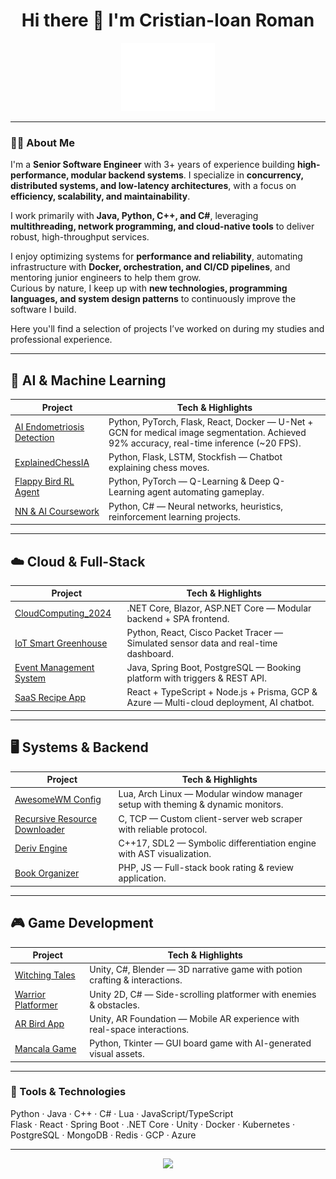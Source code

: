 <h1 align="center">Hi there 👋 I'm Cristian-Ioan Roman</h1>
<p align="center">
  <img src="./images/hi.gif" width="150" alt="Hi gif" />
</p>

---

### 👨‍💻 About Me
I'm a **Senior Software Engineer** with 3+ years of experience building **high-performance, modular backend systems**. I specialize in **concurrency, distributed systems, and low-latency architectures**, with a focus on **efficiency, scalability, and maintainability**.  

I work primarily with **Java, Python, C++, and C#**, leveraging **multithreading, network programming, and cloud-native tools** to deliver robust, high-throughput services.  

I enjoy optimizing systems for **performance and reliability**, automating infrastructure with **Docker, orchestration, and CI/CD pipelines**, and mentoring junior engineers to help them grow.  
Curious by nature, I keep up with **new technologies, programming languages, and system design patterns** to continuously improve the software I build.  

Here you'll find a selection of projects I’ve worked on during my studies and professional experience.


---

## 🔹 AI & Machine Learning
| Project | Tech & Highlights |
|---------|------------------|
| [AI Endometriosis Detection](https://github.com/cristian-roman/Licenta2024) | Python, PyTorch, Flask, React, Docker — U-Net + GCN for medical image segmentation. Achieved 92% accuracy, real-time inference (~20 FPS). |
| [ExplainedChessIA](https://github.com/cristian-roman/ExplainedChessIA) | Python, Flask, LSTM, Stockfish — Chatbot explaining chess moves. |
| [Flappy Bird RL Agent](https://github.com/cristian-roman/flappy-bird) | Python, PyTorch — Q-Learning & Deep Q-Learning agent automating gameplay. |
| [NN & AI Coursework](https://github.com/cristian-roman/RN_2023) | Python, C# — Neural networks, heuristics, reinforcement learning projects. |

---

## ☁️ Cloud & Full-Stack
| Project | Tech & Highlights |
|---------|------------------|
| [CloudComputing_2024](https://github.com/cristian-roman/CloudComputing_2024) | .NET Core, Blazor, ASP.NET Core — Modular backend + SPA frontend. |
| [IoT Smart Greenhouse](https://github.com/hututudor/iot_smart_greenhouse) | Python, React, Cisco Packet Tracer — Simulated sensor data and real-time dashboard. |
| [Event Management System](https://github.com/Starpuff/FII-SGBD) | Java, Spring Boot, PostgreSQL — Booking platform with triggers & REST API. |
| [SaaS Recipe App](https://github.com/stefanvulpe-dev/cloud-computing-team-workspace) | React + TypeScript + Node.js + Prisma, GCP & Azure — Multi-cloud deployment, AI chatbot. |

---

## 🖥️ Systems & Backend
| Project | Tech & Highlights |
|---------|------------------|
| [AwesomeWM Config](https://github.com/cristian-roman/awesomeWM) | Lua, Arch Linux — Modular window manager setup with theming & dynamic monitors. |
| [Recursive Resource Downloader](https://github.com/cristian-roman/rc_p1) | C, TCP — Custom client-server web scraper with reliable protocol. |
| [Deriv Engine](https://github.com/hututudor/deriv) | C++17, SDL2 — Symbolic differentiation engine with AST visualization. |
| [Book Organizer](https://github.com/hututudor/boo) | PHP, JS — Full-stack book rating & review application. |

---

## 🎮 Game Development
| Project | Tech & Highlights |
|---------|------------------|
| [Witching Tales](https://github.com/Starpuff/IMRWitchingTales) | Unity, C#, Blender — 3D narrative game with potion crafting & interactions. |
| [Warrior Platformer](https://github.com/hututudor/gd2024) | Unity 2D, C# — Side-scrolling platformer with enemies & obstacles. |
| [AR Bird App](https://github.com/cristian-roman/IMR_2023_tema_1) | Unity, AR Foundation — Mobile AR experience with real-space interactions. |
| [Mancala Game](https://github.com/cristian-roman/MancalaGamePy-main) | Python, Tkinter — GUI board game with AI-generated visual assets. |

---

### 🔧 Tools & Technologies
Python · Java · C++ · C# · Lua · JavaScript/TypeScript  
Flask · React · Spring Boot · .NET Core · Unity · Docker · Kubernetes · PostgreSQL · MongoDB · Redis · GCP · Azure  

---

<p align="center">
  <a href="https://github.com/cristian-roman"><img src="https://img.shields.io/badge/GitHub-181717?style=for-the-badge&logo=github&logoColor=white"/></a>
</p>
